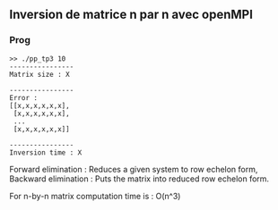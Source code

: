 ## Inversion de matrice n par n avec openMPI

### Prog
```shell
>> ./pp_tp3 10
----------------
Matrix size : X

----------------
Error : 
[[x,x,x,x,x,x],
 [x,x,x,x,x,x],
 ...
 [x,x,x,x,x,x]]

----------------
Inversion time : X
```

Forward elimination : Reduces a given system to row echelon form,
Backward elimination : Puts the matrix into reduced row echelon form.  

For n-by-n matrix computation time is : O(n^3)